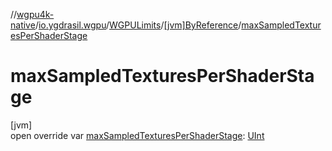 //[wgpu4k-native](../../../../index.md)/[io.ygdrasil.wgpu](../../index.md)/[WGPULimits](../index.md)/[[jvm]ByReference](index.md)/[maxSampledTexturesPerShaderStage](max-sampled-textures-per-shader-stage.md)

# maxSampledTexturesPerShaderStage

[jvm]\
open override var [maxSampledTexturesPerShaderStage](max-sampled-textures-per-shader-stage.md): [UInt](https://kotlinlang.org/api/core/kotlin-stdlib/kotlin/-u-int/index.html)